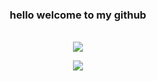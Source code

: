 <h3 align="center">hello welcome to my github</h3>
<p align="center"><br>
      <img src="https://lanyard.cnrad.dev/api/782591039256920074"/>
</p>
<p align="center">
 <img src="https://github-readme-stats.vercel.app/api/top-langs/?username=loui-dev&langs_count=30)](https://github.com/anuraghazra/github-readme-stats"/>
 </p>
